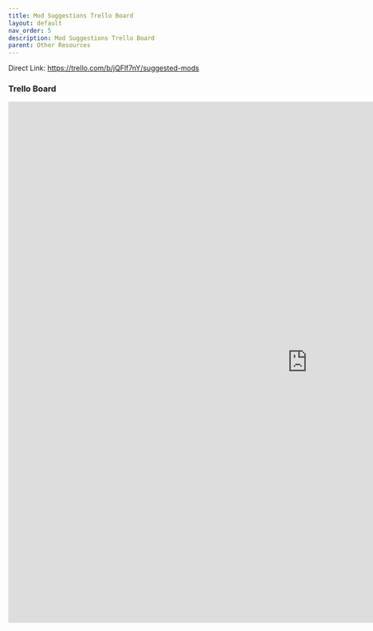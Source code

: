 ```yaml
---
title: Mod Suggestions Trello Board
layout: default
nav_order: 5
description: Mod Suggestions Trello Board
parent: Other Resources
---
```


Direct Link:  https://trello.com/b/jQFlf7nY/suggested-mods

### Trello Board


<iframe src="https://trello.com/b/jQFlf7nY.html" width="1200" height="1044" align="left" frameborder="0" marginheight="0" marginwidth="0"> Loading…</iframe>
